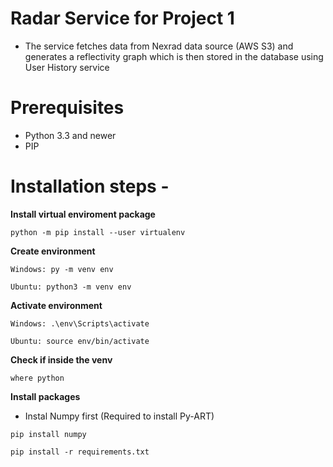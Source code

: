 # Radar Service for Project 1
- The service fetches data from Nexrad data source (AWS S3) and generates a reflectivity graph which is then stored in the database using User History service

# Prerequisites
- Python 3.3 and newer
- PIP

# Installation steps - 
**Install virtual enviroment package**
```
python -m pip install --user virtualenv
```

**Create environment**
```
Windows: py -m venv env
```
```
Ubuntu: python3 -m venv env
```

**Activate environment**
```
Windows: .\env\Scripts\activate
```
```
Ubuntu: source env/bin/activate
```

**Check if inside the venv**
```
where python
```

**Install packages**
- Instal Numpy first (Required to install Py-ART)
```
pip install numpy
```
```
pip install -r requirements.txt
```
